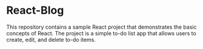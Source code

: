 # React-Blog
This repository contains a sample React project that demonstrates the basic concepts of React. The project is a simple to-do list app that allows users to create, edit, and delete to-do items.
